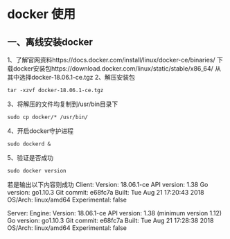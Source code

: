 # docker 使用
## 一、离线安装docker
1、了解官网资料https://docs.docker.com/install/linux/docker-ce/binaries/
下载docker安装包https://download.docker.com/linux/static/stable/x86_64/
从其中选择docker-18.06.1-ce.tgz
2、解压安装包
```
tar -xzvf docker-18.06.1-ce.tgz
```
3、将解压的文件均复制到/usr/bin目录下
```
sudo cp docker/* /usr/bin/

```
4、开启docker守护进程
```
sudo dockerd &
```
5、验证是否成功
```
sudo docker version
```
若是输出以下内容则成功
Client:
 Version:           18.06.1-ce
 API version:       1.38
 Go version:        go1.10.3
 Git commit:        e68fc7a
 Built:             Tue Aug 21 17:20:43 2018
 OS/Arch:           linux/amd64
 Experimental:      false

Server:
 Engine:
  Version:          18.06.1-ce
  API version:      1.38 (minimum version 1.12)
  Go version:       go1.10.3
  Git commit:       e68fc7a
  Built:            Tue Aug 21 17:28:38 2018
  OS/Arch:          linux/amd64
  Experimental:     false
